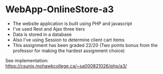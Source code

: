 # WebApp-OnlineStore-a3

- The website application is built using PHP and javascript
- I've used Rest and Ajax three tiers
- Data is stored in a database
- Also I've using Session to determine client cart items
- This assignment has been graded 22/20 (Two points bonus from the professor for making the hardest assignment choice)

See implementation: https://csunix.mohawkcollege.ca/~sa000821026/php/a3/
